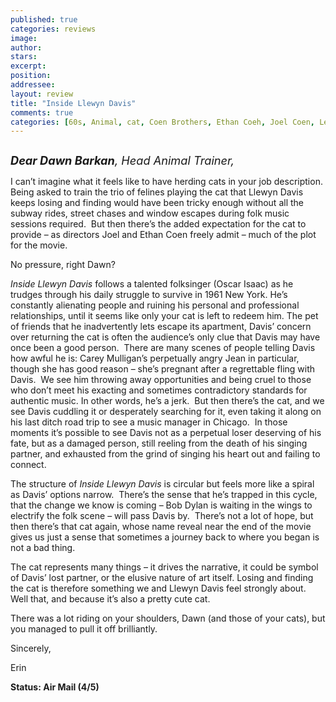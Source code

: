 ```yaml
---
published: true
categories: reviews
image:
author: 
stars: 
excerpt: 
position: 
addressee: 
layout: review
title: "Inside Llewyn Davis"
comments: true
categories: [60s, Animal, cat, Coen Brothers, Ethan Coeh, Joel Coen, Letters, music, Oscar Issac, Oscars 2014, pet, trainer]
---
```

<div><p><span class="full-image-block ssNonEditable"><span><a href="/letters/2014/1/22/inside-llewyn-davis.html"><img src="http://static.squarespace.com/static/5005f6bcc4aa41161b33e89e/5329cf1fe4b07c068ebf74de/5329cf1fe4b07c068ebf7944/1390408834187/Inside%20Llewn%20Davis.jpg" alt="" /></a></span></span></p>
<p><span style="font-size:130%;"><em><strong>Dear Dawn Barkan</strong>, Head Animal Trainer,</em></span></p>
<p>I can&rsquo;t imagine what it feels like to have herding cats in your job description.&nbsp; Being asked to train the trio of felines playing the cat that Llewyn Davis keeps losing and finding would have been tricky enough without all the subway rides, street chases and window escapes during folk music sessions required.&nbsp; But then there&rsquo;s the added expectation for the cat to provide &ndash; as directors Joel and Ethan Coen freely admit &ndash; much of the plot for the movie.</p>
<p>No pressure, right Dawn?</p>
<p><em>Inside Llewyn Davis</em> follows a talented folksinger (Oscar Isaac) as he trudges through his daily struggle to survive in 1961 New York. He&rsquo;s constantly alienating people and ruining his personal and professional relationships, until it seems like only your cat is left to redeem him. The pet of friends that he inadvertently lets escape its apartment, Davis&rsquo; concern over returning the cat is often the audience&rsquo;s only clue that Davis may have once been a good person. &nbsp;There are many scenes of people telling Davis how awful he is: Carey Mulligan&rsquo;s perpetually angry Jean in particular, though she has good reason &ndash; she&rsquo;s pregnant after a regrettable fling with Davis.&nbsp; We see him throwing away opportunities and being cruel to those who don&rsquo;t meet his exacting and sometimes contradictory standards for authentic music. In other words, he&rsquo;s a jerk.&nbsp; But then there&rsquo;s the cat, and we see Davis cuddling it or desperately searching for it, even taking it along on his last ditch road trip to see a music manager in Chicago.&nbsp; In those moments it&rsquo;s possible to see Davis not as a perpetual loser deserving of his fate, but as a damaged person, still reeling from the death of his singing partner, and exhausted from the grind of singing his heart out and failing to connect.&nbsp;</p>
<p>The structure of <em>Inside Llewyn Davis</em> is circular but feels more like a spiral as Davis&rsquo; options narrow.&nbsp; There&rsquo;s the sense that he&rsquo;s trapped in this cycle, that the change we know is coming &ndash; Bob Dylan is waiting in the wings to electrify the folk scene &ndash; will pass Davis by.&nbsp; There&rsquo;s not a lot of hope, but then there&rsquo;s that cat again, whose name reveal near the end of the movie gives us just a sense that sometimes a journey back to where you began is not a bad thing.</p>
<p>The cat represents many things &ndash; it drives the narrative, it could be symbol of Davis&rsquo; lost partner, or the elusive nature of art itself. Losing and finding the cat is therefore something we and Llewyn Davis feel strongly about. Well that, and because it&rsquo;s also a pretty cute cat.</p>
<p>There was a lot riding on your shoulders, Dawn (and those of your cats), but you managed to pull it off brilliantly.</p>
<p>Sincerely,&nbsp;</p>
<p>Erin</p>
<p><strong>Status: Air Mail (4/5)</strong></p></div>
